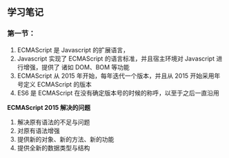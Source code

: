## 学习笔记

### 第一节：
1. ECMAScript 是 Javascript 的扩展语言，
2. Javascript 实现了 ECMAScript 的语言标准，并且宿主环境对 Javascript 进行增强，提供了 诸如 DOM、BOM 等功能
3. ECMAScript 从 2015 年开始，每年迭代一个版本，并且从 2015 开始采用年号定义 ECMAScript 的版本
4. ES6 是 ECMAScript 在没有确定版本号的时候的称呼，以至于之后一直沿用

**ECMAScript 2015 解决的问题**
1. 解决原有语法的不足与问题
2. 对原有语法增强
3. 提供新的对象、新的方法、新的功能
4. 提供全新的数据类型与结构
